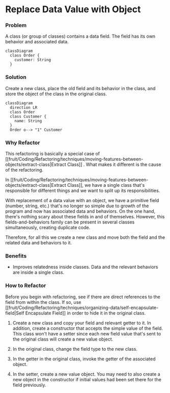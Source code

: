 # Replace Data Value with Object

### Problem

A class (or group of classes) contains a data field. The field has its own behavior and associated data.

```mermaid
classDiagram
  class Order {
    customer: String
  }  
```

### Solution

Create a new class, place the old field and its behavior in the class, and store the object of the class in the original class.

```mermaid
classDiagram
  direction LR
  class Order
  class Customer {
    name: String
  }
  Order o--> "1" Customer  
```

### Why Refactor

This refactoring is basically a special case of [[fruit/Coding/Refactoring/techniques/moving-features-between-objects/extract-class|Extract Class]]
. What makes it different is the cause of the refactoring.

In [[fruit/Coding/Refactoring/techniques/moving-features-between-objects/extract-class|Extract Class]], we have a single class that's responsible for different things and we want to split up its responsibilities.

With replacement of a data value with an object, we have a primitive field (number, string, etc.) that's no longer so simple due to growth of the program and now has associated data and behaviors. On the one hand, there's nothing scary about these fields in and of themselves. However, this fields-and-behaviors family can be present in several classes simultaneously, creating duplicate code.

Therefore, for all this we create a new class and move both the field and the related data and behaviors to it.

### Benefits

- Improves relatedness inside classes. Data and the relevant behaviors are inside a single class.

### How to Refactor

Before you begin with refactoring, see if there are direct references to the field from within the class. If so, use [[fruit/Coding/Refactoring/techniques/organizing-data/self-encapsulate-field|Self Encapsulate Field]] in order to hide it in the original class.

1. Create a new class and copy your field and relevant getter to it. In addition, create a constructor that accepts the simple value of the field. This class won't have a setter since each new field value that's sent to the original class will create a new value object.

2. In the original class, change the field type to the new class.

3. In the getter in the original class, invoke the getter of the associated object.

4. In the setter, create a new value object. You may need to also create a new object in the constructor if initial values had been set there for the field previously.
